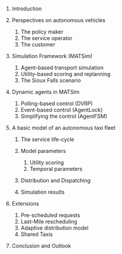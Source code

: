 1. Introduction

2. Perspectives on autonomous vehicles

    1. The policy maker
    2. The service operator
    3. The customer

3. Simulation Framework (MATSim)

    1. Agent-based transport simulation
    2. Utility-based scoring and replanning
    3. The Sioux Falls scenario

4. Dynamic agents in MATSim

    1. Polling-based control (DVRP)
    2. Event-based control (AgentLock)
    3. Simplifying the control (AgentFSM)

5. A basic model of an autonomous taxi fleet

    1. The service life-cycle

    2. Model parameters

        1. Utility scoring
        2. Temporal parameters

    3. Distribution and Dispatching

    4. Simulation results

6. Extensions

    1. Pre-scheduled requests
    2. Last-Mile rescheduling
    2. Adaptive distribution model
    3. Shared Taxis

7. Conclusion and Outlook
